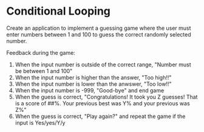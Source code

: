 Conditional Looping
================

Create an application to implement a guessing game where the user must enter numbers between 1 and 100 to guess the correct randomly selected number. 

Feedback during the game:

1. When the input number is outside of the correct range, "Number must be between 1 and 100"
2. When the input number is higher than the answer, "Too high!!"
3. When the input number is lower than the anwswer, "Too low!!"
4. When the input number is -999, "Good-bye" and end game
5. When the guess is correct, "Congratulations! It took you Z guesses! That is a score of ##%. Your previous best was Y% and your previous was Z%"
6. When the guess is correct, "Play again?" and repeat the game if the input is Yes/yes/Y/y
